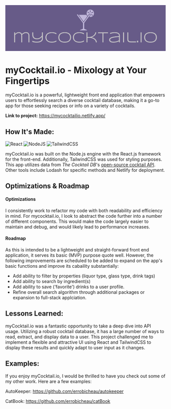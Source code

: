 ![myCocktail.io Logo](public/images/logos/cover.png)
# myCocktail.io - Mixology at Your Fingertips
myCocktail.io is a powerful, lightweight front end application that empowers users to effortlessly search a diverse cocktail database, making it a go-to app for those seeking recipes or info on a variety of cocktails.

**Link to project:** https://mycocktailio.netlify.app/

## How It's Made:

![React](https://img.shields.io/badge/react-%2320232a.svg?style=for-the-badge&logo=react&logoColor=%2361DAFB) ![NodeJS](https://img.shields.io/badge/node.js-6DA55F?style=for-the-badge&logo=node.js&logoColor=white) ![TailwindCSS](https://img.shields.io/badge/tailwindcss-%2338B2AC.svg?style=for-the-badge&logo=tailwind-css&logoColor=white)

myCocktail.io was built on the Node.js engine with the React.js framework for the front-end. Additionally, TailwindCSS was used for styling purposes. This app utilizes data from *The Cocktail DB*'s [open-source cocktail API](https://www.thecocktaildb.com/api.php). Other tools include Lodash for specific methods and Netlify for deployment.

## Optimizations & Roadmap

#### Optimizations
I consistently work to refactor my code with both readability and efficiency in mind. For mycocktail.io, I look to abstract the code further into a number of different components. This would make the code largely easier to maintain and debug, and would likely lead to performance increases.

#### Roadmap
As this is intended to be a lightweight and straight-forward front end application, it serves its basic (MVP) purpose quote well. However, the following improvements are scheduled to be added to expand on the app's basic functions and improve its cabaility substantially:
- Add ability to filter by properties (liquor type, glass type, drink tags)
- Add ability to search by ingredient(s)
- Add  ability to save ('favorite') drinks to a user profile.
- Refine overall search algorithm through additional packages or expansion to full-stack applciation.

## Lessons Learned:

myCocktail.io was a fantastic opportunity to take a deep dive into API usage. Utilizing a robust cocktail database, it has a large number of ways to read, extract, and display data to a user. This project challenged me to implement a flexible and attractive UI using React and TailwindCSS to display these results and quickly adapt to user input as it changes.

## Examples:
If you enjoy myCocktail.io, I would be thrilled to have you check out some of my other work. Here are a few examples:

AutoKeeper: https://github.com/errobicheau/autokeeper

CatBook: https://github.com/errobicheau/catBook



